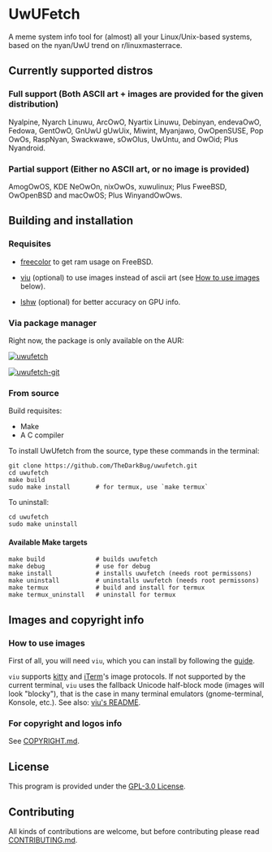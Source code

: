 # UwUFetch

A meme system info tool for (almost) all your Linux/Unix-based systems, based on the nyan/UwU trend on r/linuxmasterrace.

## Currently supported distros

### Full support (Both ASCII art + images are provided for the given distribution)

Nyalpine, Nyarch Linuwu, ArcOwO, Nyartix Linuwu, Debinyan, endevaOwO, Fedowa, GentOwO, GnUwU gUwUix, Miwint, Myanjawo, OwOpenSUSE, Pop OwOs, RaspNyan, Swackwawe, sOwOlus, UwUntu, and OwOid; Plus Nyandroid.

### Partial support (Either no ASCII art, or no image is provided)

AmogOwOS, KDE NeOwOn, nixOwOs, xuwulinux; Plus FweeBSD, OwOpenBSD and macOwOS; Plus WinyandOwOws.

## Building and installation

### Requisites

- [freecolor](http://www.rkeene.org/oss/freecolor/) to get ram usage on FreeBSD.

- [viu](https://github.com/atanunq/viu) (optional) to use images instead of ascii art (see [How to use images](#how-to-use-images) below).

- [lshw](https://github.com/lyonel/lshw) (optional) for better accuracy on GPU info.

### Via package manager

Right now, the package is only available on the AUR:

[![uwufetch](https://img.shields.io/aur/version/uwufetch?color=1793d1&label=uwufetch&logo=arch-linux&style=for-the-badge)](https://aur.archlinux.org/packages/uwufetch/)

[![uwufetch-git](https://img.shields.io/aur/version/uwufetch-git?color=1793d1&label=uwufetch-git&logo=arch-linux&style=for-the-badge)](https://aur.archlinux.org/packages/uwufetch-git/)

### From source

Build requisites:

- Make
- A C compiler

To install UwUfetch from the source, type these commands in the terminal:

```shell
git clone https://github.com/TheDarkBug/uwufetch.git
cd uwufetch
make build
sudo make install       # for termux, use `make termux`
```

To uninstall:

```shell
cd uwufetch
sudo make uninstall
```

#### Available Make targets

```shell
make build              # builds uwufetch
make debug              # use for debug
make install            # installs uwufetch (needs root permissons)
make uninstall          # uninstalls uwufetch (needs root permissons)
make termux             # build and install for termux
make termux_uninstall   # uninstall for termux
```

## Images and copyright info

### How to use images

First of all, you will need `viu`, which you can install by following the [guide](https://github.com/atanunq/viu#installation).

`viu` supports [kitty](https://github.com/kovidgoyal/kitty) and [iTerm](https://iterm2.com/)'s image protocols.
If not supported by the current terminal, `viu` uses the fallback Unicode half-block mode (images will look "blocky"), that is the case in many terminal emulators (gnome-terminal, Konsole, etc.). See also: [viu's README](https://github.com/atanunq/viu#description).

### For copyright and logos info

See [COPYRIGHT.md](/res/COPYRIGHT.md).

## License

This program is provided under the [GPL-3.0 License](/LICENSE).

## Contributing

All kinds of contributions are welcome, but before contributing please read [CONTRIBUTING.md](/CONTRIBUTING.md).
